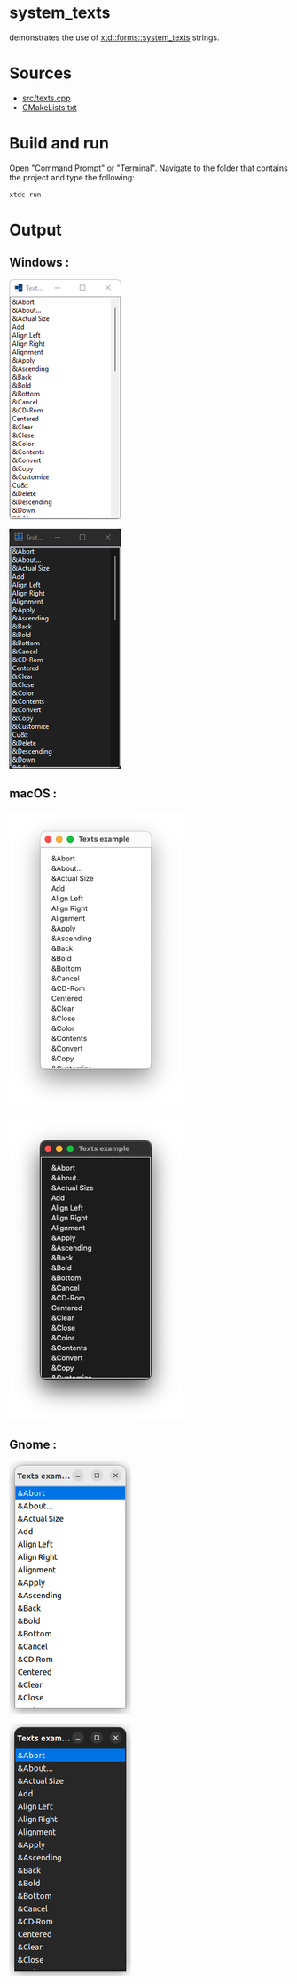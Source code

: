 # system_texts

demonstrates the use of [xtd::forms::system_texts](https://gammasoft71.github.io/xtd/reference_guides/latest/classxtd_1_1forms_1_1system__texts.htmlh) strings.

# Sources

* [src/texts.cpp](src/texts.cpp)
* [CMakeLists.txt](CMakeLists.txt)

# Build and run

Open "Command Prompt" or "Terminal". Navigate to the folder that contains the project and type the following:

```shell
xtdc run
```

# Output

## Windows :

![Screenshot](../../../../docs/pictures/examples/texts_w.png)

![Screenshot](../../../../docs/pictures/examples/texts_wd.png)

## macOS :

![Screenshot](../../../../docs/pictures/examples/texts_m.png)

![Screenshot](../../../../docs/pictures/examples/texts_md.png)

## Gnome :

![Screenshot](../../../../docs/pictures/examples/texts_g.png)

![Screenshot](../../../../docs/pictures/examples/texts_gd.png)
